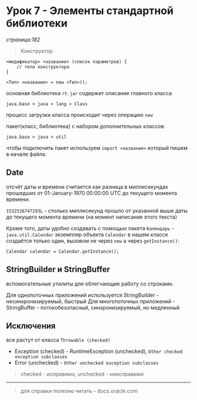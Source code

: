 # Урок 7 - Элементы стандартной библиотеки
_страница:182_

> Конструктор
```
<модификатор> <название> (список параметров) {
    // тело конструктора
}
```

```
<Тип> <название> = new <Тип>();
```
основная библиотека `rt.jar` содержит описание главного класса
```
java.base > java > lang > Class
```
процесс загрузки класса происходит через операцию `new`

пакет(класс, библиотека) с набором дополнительных классов:
```
java.base > java > util
```

чтобы подключить пакет используем `import <название>` который пишем в начале файла.

## Date

отсчёт даты и времени считается как разница в миллисекундах прошедших 
от 01-January-1970 00:00:00 UTC до текущего момента времени:

`1532536747293L` - столько миллисекунд прошло от указанной выше даты до текущего момента времени 
(на момент написания этого текста)

Кроме того, даты удобно создавать с помощью пакета `Календарь` - `java.util.Calendar`
экземпляр объекта `Calendar` в нашем классе создаётся только один, вызовом не через `new` а через `getInstance()`:
```
Calendar calendar = Calendar.getInstance();
```
## StringBuilder и StringBuffer
вспомогательные утилиты для облегчающие работу со строками.

Для однопоточных приложений используется StringBuilder - несинхронизируемый, быстрый
Для многопоточных приложений - StringBuffer - потокобезопасный, синхронизируемый, но медленный
 
## Исключения

все растут от класса `Throwable (checked)`
- Exception (checked) - RuntimeException (unchecked), `Other checked exception subclasses`
- Error (unchecked) - `Other unchecked exception subclasses`

> checked - исправимо, unchecked - неисправимо

---
> для справки полезно читать - docs.oracle.com




